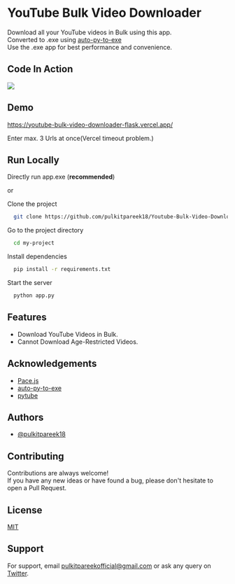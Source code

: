 
# YouTube Bulk Video Downloader

Download all your YouTube videos in Bulk using this app.  
Converted to .exe using [auto-py-to-exe](https://github.com/brentvollebregt/auto-py-to-exe)  
Use the .exe app for best performance and convenience.

## Code In Action
![](https://github.com/pulkitpareek18/Youtube-Bulk-Video-Downloader-Flask/blob/master/demo.gif)

## Demo

https://youtube-bulk-video-downloader-flask.vercel.app/

Enter max. 3 Urls at once(Vercel timeout problem.)

## Run Locally

Directly run app.exe (**recommended**)

or

Clone the project

```bash
  git clone https://github.com/pulkitpareek18/Youtube-Bulk-Video-Downloader-Flask
```

Go to the project directory

```bash
  cd my-project
```

Install dependencies

```bash
  pip install -r requirements.txt
```

Start the server

```bash
  python app.py
```


## Features

- Download YouTube Videos in Bulk.
- Cannot Download Age-Restricted Videos.




## Acknowledgements

 - [Pace.js](https://codebyzach.github.io/pace/e.com/project/elangosundar/awesome-README-templates)
- [auto-py-to-exe](https://github.com/brentvollebregt/auto-py-to-exe)
- [pytube](https://github.com/pytube/pytube)
 


## Authors

- [@pulkitpareek18](https://www.github.com/pulkitpareek18)


## Contributing

Contributions are always welcome!  
If you have any new ideas or have found a bug, please don't hesitate to open a Pull Request.


## License

[MIT](https://github.com/pulkitpareek18/Youtube-Bulk-Video-Downloader-Flask/blob/master/LICENSE)


## Support

For support, email pulkitpareekofficial@gmail.com or ask any query on [Twitter](https://twitter.com/pulkitpareekOFL).

